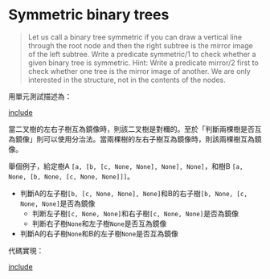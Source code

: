 # Symmetric binary trees

>Let us call a binary tree symmetric if you can draw a vertical line through the root node and then the right subtree is the mirror image of the left subtree. Write a predicate symmetric/1 to check whether a given binary tree is symmetric. Hint: Write a predicate mirror/2 first to check whether one tree is the mirror image of another. We are only interested in the structure, not in the contents of the nodes.

用單元測試描述為：

[include](../../../tests/btree/p403_test.py)

當二叉樹的左右子樹互為鏡像時，則該二叉樹是對穪的。至於「判斷兩棵樹是否互為鏡像」則可以使用分治法。當兩棵樹的左右子樹互為鏡像時，則該兩棵樹互為鏡像。

舉個例子，給定樹A `[a, [b, [c, None, None], None], None]`，和樹B `[a, None, [b, None, [c, None, None]]]`。

* 判斷A的左子樹`[b, [c, None, None], None]`和B的右子樹`[b, None, [c, None, None]`是否為鏡像
    * 判断左子樹`[c, None, None]`和右子樹`[c, None, None]`是否為鏡像
    * 判断右子樹`None`和左子樹`None`是否互為鏡像
* 判斷A的右子樹`None`和B的左子樹`None`是否互為鏡像

代碼實現：

[include](../../../python99/btree/p403.py)
